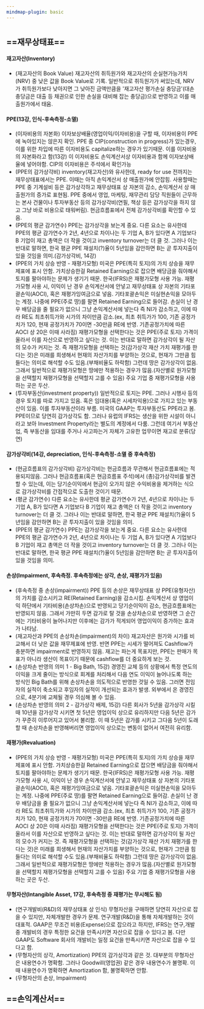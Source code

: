 ```yaml
---
mindmap-plugin: basic
---
```


# 


## ==재무상태표==

#### 재고자산(Inventory)
- (재고자산의 Book Value) 재고자산의 취득원가와 재고자산의 순실현가능가치(NRV) 중 낮은 값을 Book Value로 기록. 일반적으로 취득원가가 써있는데, NRV가 취득원가보다 낮아지면 그 낮아진 금액만큼을 '재고자산 평가손실 충당금'(대손충당금은 대출 등 채권으로 인한 손실을 대비해 잡는 충당금)으로 반영하고 이를 매출원가에서 태움. 

#### PPE(13강, 인식-후속측정-소멸)
- (이자비용의 자본화) 이자보상배율(영업이익/이자비용)을 구할 때, 이자비용이 PPE에 녹아있지는 않은지 확인. PPE 중 CIP(construction in progress)가 있는경우, 이를 위한 차입에 따른 이자비용도 capitalize하는 경우가 있기때문. 이를 이자비용의 자본화라고 함(13강) 이 이자비용도 손익계산서상 이자비용과 함께 이자보상배율에 넣어야함. CIP의 이자비용은 주석에서 확인가능
- (PPE의 감가상각비) inventory(재고자산)와 유사한데, ready for use 전까지는 재무상태표에서는 PPE. 이때는 아직 손익계산서 상 매출원가에 안잡힘. 사용할때는 PPE 중 기계설비 등은 감가상각하고 재무상태표 상 자본의 감소, 손익계산서 상 매출원가의 증가로 표현됨. PPE 중에서 영업, 마케팅, 재무관리 담당 직원들이 근무하는 본사 건물이나 투자부동산 등의 감가상각비(연필, 책상 등은 감가상각을 하지 않고 그냥 바로 비용으로 태워버림). 현금흐름표에서 전체 감가상각비를 확인할 수 있음.
- (PPE의 평균 감가연수) PPE는 감가상각을 보는게 중요. 다른 요소는 유사한데 PPE의 평균 감가연수가 2년, 4년으로 차이나는 두 기업 A, B가 있다면 A 기업보다 B 기업이 재고 총액은 더 작을 것이고 inventory turnover는 더 클 것. 그러나 이는 반대로 말하면, 한국 평균 PPE 재설치(?)율이 5년임을 감안하면 B는 곧 투자지출이 있을 것임을 의미.(감가상각비, 14강)
- (PPE의 가치 상승 반영 - 재평가모형) 미국은 PPE(특히 토지)의 가치 상승을 재무제표에 표시 안함. 가치상승한걸 Retained Earning으로 잡으면 배당금을 줘야해서 토지를 팔아야하는 문제가 생기기 때문. 한국(IFRS)은 재평가모형 사용 가능. 재평가모형 사용 시, 이익이 난 경우 손익계산서에 안넣고 재무상태표 상 자본의 기타포괄손익(AOCI), 혹은 재평가잉여금으로 넣음. 기타포괄손익은 미실현손익을 모아두는 계정. 나중에 PPE(주로 땅)를 팔면 Retained Earning으로 들어감. 손실이 난 경우 배당금을 줄 필요가 없으니 그냥 손익계산서에 넣는다 즉 NI가 감소하고, 이에 따라 RE도 최초취득가와 시가의 차이만큼 감소.(ex, 최초 취득가가 100, 기존 공정가치가 120, 현재 공정가치가 70이면 -30만큼 RE에 반영. 기존공정가치에 따른 AOCI 상 20은 이때 사라짐) 재평가모형을 선택한다는 것은 PPE(주로 토지) 가격이 올라서 이를 자산으로 반영하고 싶다는 것. 이는 반대로 말하면 감가상각이 될 자산의 모수가 커지는 것. 즉 재평가모형을 선택하는 것(감가상각 재산 가치 재평가를 한다는 것)은 미래를 희생해서 현재의 자산가치를 부양하는 것으로, 현재가 그만큼 힘들다는 의미로 해석할 수도 있음.(부채비율도 하락함) 그런데 땅은 감가상각이 없음. 그래서 일반적으로 재평가모형은 땅에만 적용하는 경우가 많음.(자산별로 원가모형을 선택할지 재평가모형을 선택할지 고를 수 있음) 주요 기업 중 재평가모형을 사용하는 곳은 두산.
- (투자부동산(investment property)) 일반적으로 토지는 PPE. 그러나 시행사 등의 경우 토지를 따로 가지고 있음. 혹은 임대용(혹은 시세차익용)으로 가지고 있는 부동산이 있음. 이를 투자부동산이라 부름. 미국의 GAAP는 투자부동산도 PPE라고 봄. PPE이므로 당연히 감가상각도 함. 그러나 유럽의 IFRS는 생산을 위한 시설이 아니라고 보아 Investment Property라는 별도의 계정에서 다룸. 그런데 여기서 부동산업, 즉 부동산을 임대를 주거나 사고파는거 자체가 고유한 업무이면 재고로 분류(당연) 

#### 감가상각비(14강, depreciation, 인식-후속측정-소멸 중 후속측정)
- (현금흐름표의 감가상각비) 감가상각비는 현금흐름과 무관해서 현금흐름표에는 적용되지않음. 그러나 현금흐름표(혹은 현금흐름표 주석)에서 (총)감가상각비를 발견할 수 있는데, 이는 당기순이익에서 현금이 오가지 않은 수익비용을 제거하는 식으로 감가상각비를 간접적으로 도출한 것이기 때문.
- (평균 감가연수) 다른 요소는 유사한데 평균 감가연수가 2년, 4년으로 차이나는 두 기업 A, B가 있다면 A 기업보다 B 기업이 재고 총액은 더 작을 것이고 inventory turnover는 더 클 것. 그러나 이는 반대로 말하면, 한국 평균 PPE 재설치(?)율이 5년임을 감안하면 B는 곧 투자지출이 있을 것임을 의미.
- (PPE의 평균 감가연수) PPE는 감가상각을 보는게 중요. 다른 요소는 유사한데 PPE의 평균 감가연수가 2년, 4년으로 차이나는 두 기업 A, B가 있다면 A 기업보다 B 기업이 재고 총액은 더 작을 것이고 inventory turnover는 더 클 것. 그러나 이는 반대로 말하면, 한국 평균 PPE 재설치(?)율이 5년임을 감안하면 B는 곧 투자지출이 있을 것임을 의미.

#### 손상(Impairment, 후속측정. 후속측정에는 상각, 손상, 재평가가 있음)
- (후속측정 중 손상(impairment)) PPE 등의 손상은 재무상태표 상 PPE(유형자산)의 가치를 감소시키고 RE(Retained Earning)을 감소시킴. 손익계산서 상 영업이익 하단에서 기타비용(손상차손)으로 반영되고 당기순이익이 감소, 현금흐름표에는 반영되지 않음. 그래서 가만히 두면 감가로 탈 것을 손상차손으로 반영하면 그 순간에는 기타비용이 늘어나지만 이후에는 감가가 적게되어 영업이익이 증가하는 효과가 나타남. 
- (재고자산과 PPE의 손상차손(impairment)의 차이) 재고자산은 원가와 시가를 비교해서 더 낮은 값을 재무제표에 반영. 반면 PPE는 시세가 떨어져도 Cashflow가 충분하면 impairment로 반영하지 않음. 재고는 파는게 목표지만, PPE는 판매가 목표가 아니라 생산이 목표이기 때문에 cashflow를 더 중요하게 보는 것.
- (손상차손 반영의 의미 1 - Big Bath, 15강) 경영진 교체 등의 상황에서 특정 연도의 이익을 크게 줄이는 방식으로 회계를 처리해서 다음 연도 이익이 늘어나도록 하는 방식인 Big Bath를 위해 손상차손을 의도적으로 반영한 것일 수 있음. 그러면 전임자의 실적이 축소되고 후임자의 실적이 개선되는 효과가 발생. 외부에서 온 경영진으로, 4분기에 교체될 경우 의심해 볼 수 있음.
- (손상차손 반영의 의미 2 - 감가상각 배제, 15강) 다른 회사가 5년을 감가상각 시킬 때 10년을 감가상각 시키면 첫 5년은 영업이익 상으로 유리하지만 다음 5년은 감가가 꾸준히 이루어지고 있어서 불리함. 이 때 5년은 감가를 시키고 그다음 5년이 도래할 때 손상차손을 반영해버리면 영업이익 상으로는 변동이 없어서 여전히 유리함.

#### 재평가(Revaluation)
- (PPE의 가치 상승 반영 - 재평가모형) 미국은 PPE(특히 토지)의 가치 상승을 재무제표에 표시 안함. 가치상승한걸 Retained Earning으로 잡으면 배당금을 줘야해서 토지를 팔아야하는 문제가 생기기 때문. 한국(IFRS)은 재평가모형 사용 가능. 재평가모형 사용 시, 이익이 난 경우 손익계산서에 안넣고 재무상태표 상 자본의 기타포괄손익(AOCI), 혹은 재평가잉여금으로 넣음. 기타포괄손익은 미실현손익을 모아두는 계정. 나중에 PPE(주로 땅)를 팔면 Retained Earning으로 들어감. 손실이 난 경우 배당금을 줄 필요가 없으니 그냥 손익계산서에 넣는다 즉 NI가 감소하고, 이에 따라 RE도 최초취득가와 시가의 차이만큼 감소.(ex, 최초 취득가가 100, 기존 공정가치가 120, 현재 공정가치가 70이면 -30만큼 RE에 반영. 기존공정가치에 따른 AOCI 상 20은 이때 사라짐) 재평가모형을 선택한다는 것은 PPE(주로 토지) 가격이 올라서 이를 자산으로 반영하고 싶다는 것. 이는 반대로 말하면 감가상각이 될 자산의 모수가 커지는 것. 즉 재평가모형을 선택하는 것(감가상각 재산 가치 재평가를 한다는 것)은 미래를 희생해서 현재의 자산가치를 부양하는 것으로, 현재가 그만큼 힘들다는 의미로 해석할 수도 있음.(부채비율도 하락함) 그런데 땅은 감가상각이 없음. 그래서 일반적으로 재평가모형은 땅에만 적용하는 경우가 많음.(자산별로 원가모형을 선택할지 재평가모형을 선택할지 고를 수 있음) 주요 기업 중 재평가모형을 사용하는 곳은 두산.

#### 무형자산(Intangible Asset, 17강, 후속측정 중 재평가는 무시해도 됨)

- (연구개발비(R&D)의 재무상태표 상 인식) 무형자산을 구매하면 당연히 자산으로 잡을 수 있지만, 자체개발한 경우가 문제. 연구개발(R&D)을 통해 자체개발하는 것이 대표적. GAAP은 무조건 비용(Expense)으로 잡으라고 하지만, IFRS는 연구,개발 중 개발비의 경우 특정한 요건을 만족시키면 자산으로 잡을 수 있다고 봄. 다만 GAAP도 Software 회사의 개발비는 일정 요건을 만족시키면 자산으로 잡을 수 있다고 함. 
- (무형자산의 상각, Amortization) PPE의 감가상각과 같은 것. 대부분의 무형자산은 내용연수가 명확함. 그러나 Goodwill(영업권) 같은 경우 내용연수가 불명확. 이때 내용연수가 명확하면 Amortization 함, 불명확하면 안함.
- (무형자산의 손상, Impairment) 

## ==손익계산서==

##